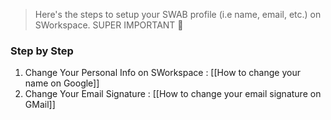 > Here's the steps to setup your SWAB profile (i.e name, email, etc.) on SWorkspace. 
> SUPER IMPORTANT 🔎
### Step by Step

1. Change Your Personal Info on SWorkspace : [[How to change your name on Google]]
2. Change Your Email Signature : [[How to change your email signature on GMail]]